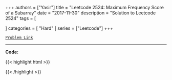 
+++
authors = ["Yasir"]
title = "Leetcode 2524: Maximum Frequency Score of a Subarray"
date = "2017-11-30"
description = "Solution to Leetcode 2524"
tags = [
    
]
categories = [
    "Hard"
]
series = ["Leetcode"]
+++



[`Problem Link`](https://leetcode.com/problems/maximum-frequency-score-of-a-subarray/description/)

---

**Code:**

{{< highlight html >}}

{{< /highlight >}}

